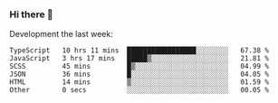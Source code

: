### Hi there 👋

Development the last week:
<!--START_SECTION:waka-->

```text
TypeScript   10 hrs 11 mins  █████████████████░░░░░░░░   67.38 %
JavaScript   3 hrs 17 mins   █████▒░░░░░░░░░░░░░░░░░░░   21.81 %
SCSS         45 mins         █▒░░░░░░░░░░░░░░░░░░░░░░░   04.99 %
JSON         36 mins         █░░░░░░░░░░░░░░░░░░░░░░░░   04.05 %
HTML         14 mins         ▒░░░░░░░░░░░░░░░░░░░░░░░░   01.59 %
Other        0 secs          ░░░░░░░░░░░░░░░░░░░░░░░░░   00.05 %
```

<!--END_SECTION:waka-->

<!--
**JASONPANGGO/jasonpanggo** is a ✨ _special_ ✨ repository because its `README.md` (this file) appears on your GitHub profile.

Here are some ideas to get you started:

- 🔭 I’m currently working on ...
- 🌱 I’m currently learning ...
- 👯 I’m looking to collaborate on ...
- 🤔 I’m looking for help with ...
- 💬 Ask me about ...
- 📫 How to reach me: ...
- 😄 Pronouns: ...
- ⚡ Fun fact: ...
-->
